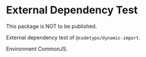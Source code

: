 # External Dependency Test

This package is NOT to be published.

External dependency test of `@codetypo/dynamic-import`.

Environment CommonJS.
